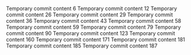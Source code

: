 Temporary commit content 6
Temporary commit content 12
Temporary commit content 26
Temporary commit content 29
Temporary commit content 36
Temporary commit content 43
Temporary commit content 58
Temporary commit content 59
Temporary commit content 79
Temporary commit content 90
Temporary commit content 123
Temporary commit content 160
Temporary commit content 171
Temporary commit content 181
Temporary commit content 185
Temporary commit content 187
